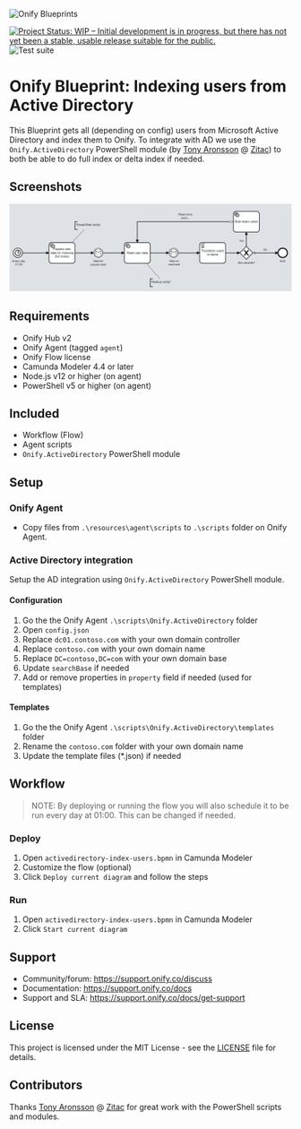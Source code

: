 ![Onify Blueprints](https://files.readme.io/8ba3f14-onify-blueprints-logo.png)

[![Project Status: WIP – Initial development is in progress, but there has not yet been a stable, usable release suitable for the public.](https://www.repostatus.org/badges/latest/wip.svg)](https://www.repostatus.org/#wip)
![Test suite](https://github.com/onify/blueprint-activedirectory-index-users/workflows/Test%20suite/badge.svg)

# Onify Blueprint: Indexing users from Active Directory

This Blueprint gets all (depending on config) users from Microsoft Active Directory and index them to Onify. To integrate with AD we use the `Onify.ActiveDirectory` PowerShell module (by [Tony Aronsson](https://github.com/Aronsson84) @ [Zitac](https://github.com/zitacconsulting)) to both be able to do full index or delta index if needed. 

## Screenshots

![alt text](flow.png "Flow")

## Requirements

* Onify Hub v2
* Onify Agent (tagged `agent`)
* Onify Flow license
* Camunda Modeler 4.4 or later 
* Node.js v12 or higher (on agent)
* PowerShell v5 or higher (on agent)

## Included

* Workflow (Flow) 
* Agent scripts
* `Onify.ActiveDirectory` PowerShell module

## Setup

### Onify Agent 

* Copy files from `.\resources\agent\scripts` to `.\scripts` folder on Onify Agent.

### Active Directory integration

Setup the AD integration using `Onify.ActiveDirectory` PowerShell module.

#### Configuration

1. Go the the Onify Agent `.\scripts\Onify.ActiveDirectory` folder
2. Open `config.json`
3. Replace `dc01.contoso.com` with your own domain controller
4. Replace `contoso.com` with your own domain name
5. Replace `DC=contoso,DC=com` with your own domain base
6. Update `searchBase` if needed
7. Add or remove properties in `property` field if needed (used for templates)

#### Templates

1. Go the the Onify Agent `.\scripts\Onify.ActiveDirectory\templates` folder
2. Rename the `contoso.com` folder with your own domain name
3. Update the template files (*.json) if needed

## Workflow

> NOTE: By deploying or running the flow you will also schedule it to be run every day at 01:00. This can be changed if needed.

### Deploy

1. Open `activedirectory-index-users.bpmn` in Camunda Modeler
2. Customize the flow (optional)
3. Click `Deploy current diagram` and follow the steps

### Run 

1. Open `activedirectory-index-users.bpmn` in Camunda Modeler
2. Click `Start current diagram`

## Support

* Community/forum: https://support.onify.co/discuss
* Documentation: https://support.onify.co/docs
* Support and SLA: https://support.onify.co/docs/get-support

## License

This project is licensed under the MIT License - see the [LICENSE](LICENSE) file for details.

## Contributors

Thanks [Tony Aronsson](https://github.com/Aronsson84) @ [Zitac](https://github.com/zitacconsulting) for great work with the PowerShell scripts and modules.
